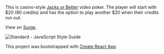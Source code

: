 This is casino-style [Jacks or Better] video poker. The player will start
with $20 (80 credits) and has the option to play another $20 when their
credits run out.

View on [Surge].

<img src="https://img.shields.io/badge/code_style-standard-brightgreen.svg" alt="Standard - JavaScript Style Guide">

This project was bootstrapped with [Create React App]

[Jacks or Better]: https://wizardofodds.com/games/video-poker/tables/jacks-or-better/
[Surge]: http://jacks-or-better.surge.sh/
[Create React App]: https://github.com/facebookincubator/create-react-app
